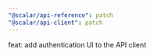 ```yaml
---
"@scalar/api-reference": patch
"@scalar/api-client": patch
---
```


feat: add authentication UI to the API client
